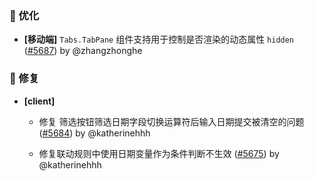 ### 🚀 优化

- **[移动端]** `Tabs.TabPane` 组件支持用于控制是否渲染的动态属性 `hidden` ([#5687](https://github.com/nocobase/nocobase/pull/5687)) by @zhangzhonghe

### 🐛 修复

- **[client]**
  - 修复 筛选按钮筛选日期字段切换运算符后输入日期提交被清空的问题 ([#5684](https://github.com/nocobase/nocobase/pull/5684)) by @katherinehhh

  - 修复联动规则中使用日期变量作为条件判断不生效 ([#5675](https://github.com/nocobase/nocobase/pull/5675)) by @katherinehhh

